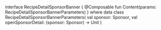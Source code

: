 interface RecipeDetailSponsorBanner {
    @Composable
    fun Content(params: RecipeDetailSponsorBannerParameters)
}
where
data class RecipeDetailSponsorBannerParameters(
    val sponsor: Sponsor,
    val openSponsorDetail: (sponsor: Sponsor) -> Unit
)